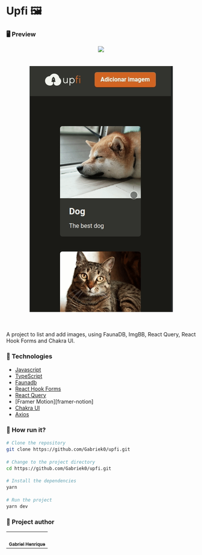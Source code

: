 <h1 align="left">Upfi 🖼️</h1>

### 🖥️ Preview
<div align="center">
<img src="/public/upfi-desktop.gif"/>
</div>
<br></br>
<div align="center">
<img src="/public/upfi-mobile.gif"/>
</div>
<br></br>

<p align="justify">A project to list and add images, using FaunaDB, ImgBB, React Query, React Hook Forms and Chakra UI.</p>

### :nut_and_bolt: Technologies

- [Javascript][javascript]
- [TypeScript][typescript]
- [Faunadb][faunadb]
- [React Hook Forms][react-hook-forms]
- [React Query][react-query]
- [Framer Motion][framer-notion]
- [Chakra UI][chakra-ui]
- [Axios][axios]

[javascript]: https://developer.mozilla.org/pt-BR/docs/Web/JavaScript
[typescript]: https://www.typescriptlang.org/
[faunadb]: https://fauna.com/
[react-hook-forms]: https://react-hook-form.com/
[react-query]: https://tanstack.com/query/v4/?from=reactQueryV3&original=https://react-query-v3.tanstack.com/
[chakra-ui]: https://chakra-ui.com/
[axios]: https://axios-http.com/docs/intro

### 🤔 How run it?

```bash
# Clone the repository
git clone https://github.com/Gabriek0/upfi.git

# Change to the project directory
cd https://github.com/Gabriek0/upfi.git

# Install the dependencies
yarn

# Run the project
yarn dev
```

### 🧑 Project author

<table>
  <tr>
    <td align="center">
      <a href="https://github.com/Gabriek0">
        <img src='https://avatars.githubusercontent.com/u/89749843?v=4' width="100px;" alt=""/>
        <br />
          <sub>
            <b>Gabriel Henrique</b>
          </sub>
      </a>
    </td>

  </tr>
</table>




